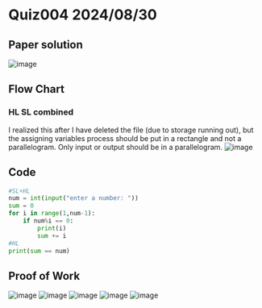 # Quiz004 2024/08/30

## Paper solution
![image](https://github.com/user-attachments/assets/4401afd4-f939-4975-871f-17a4de226cf5)

## Flow Chart
### HL SL combined
I realized this after I have deleted the file (due to storage running out), but the assigning variables process should be put in a rectangle and not a parallelogram. Only input or output should be in a parallelogram. 
![image](https://github.com/user-attachments/assets/172d29ee-3c77-4704-aa3c-5f1a69d38ca7)


## Code
```.py
#SL+HL
num = int(input("enter a number: "))
sum = 0
for i in range(1,num-1):
    if num%i == 0:
        print(i)
        sum += i
#HL
print(sum == num)
```

## Proof of Work
![image](https://github.com/user-attachments/assets/ea059ae8-e8ef-46de-9c18-ca633dda62e8)
![image](https://github.com/user-attachments/assets/59d0c1f9-7d70-4ee1-888e-7870a9efe6ac)
![image](https://github.com/user-attachments/assets/de49918a-4867-40bd-a905-9a4f89a4b798)
![image](https://github.com/user-attachments/assets/295cd3fa-ebe8-47a9-b7e2-0901489de4a1)
![image](https://github.com/user-attachments/assets/d9fbc0c2-01ed-41a7-9a3f-7440543a2767)
